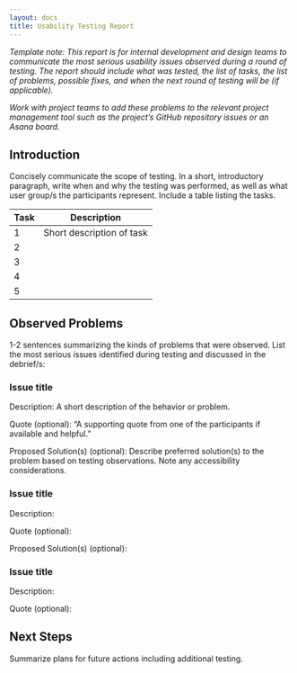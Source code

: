 ```yaml
---
layout: docs
title: Usability Testing Report
---
```


_Template note: This report is for internal development and design teams to communicate the most serious usability issues observed during a round of testing. The report should include what was tested, the list of tasks, the list of problems, possible fixes, and when the next round of testing will be (if applicable)._

_Work with project teams to add these problems to the relevant project management tool such as the project’s GitHub repository issues or an Asana board._

## Introduction
Concisely communicate the scope of testing. In a short, introductory paragraph, write when and why the testing was performed, as well as what user group/s the participants represent. Include a table listing the tasks.

| Task | Description               |
| ---- | -----------               |
| 1    | Short description of task |
| 2    |                           |
| 3    |                           |
| 4    |                           |
| 5    |                           |


## Observed Problems
1-2 sentences summarizing the kinds of problems that were observed.
List the most serious issues identified during testing and discussed in the debrief/s:

### Issue title
Description: A short description of the behavior or problem.

Quote (optional): “A supporting quote from one of the participants if available and helpful.”

Proposed Solution(s) (optional): Describe preferred solution(s) to the problem based on testing observations. Note any accessibility considerations.
### Issue title
Description:

Quote (optional):

Proposed Solution(s) (optional):
### Issue title
Description:

Quote (optional):

## Next Steps
Summarize plans for future actions including additional testing.
